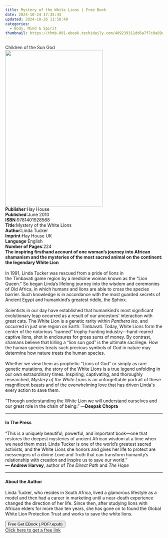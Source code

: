 ```yaml
---
title: Mystery of the White Lions | Free Book
date: 2024-10-24 17:35:43
updated: 2024-10-26 11:58:40
categories:
  - Body, Mind & Spirit
thumbnail: https://thmb-001-ebook.techidaily.com/489239311dd6a7f7c0a89a65e097d9d53517e9f768d1c169f863226425af3085.jpg
---
```

<main id="book-container">
  <div class="flex flex-col">
    <div class="book-brief flex-1 py-6 px-4 sm:p-6 md:py-10 md:px-8">
      <!-- brief-->
      <div class="book-brief-main">Children of the Sun God</div>
    </div>
    <div
      class="book-meta-info flex-1 grid gap-4 col-start-1 col-end-3 row-start-1 sm:mb-6 sm:grid-cols-4 lg:gap-6 lg:col-start-2 lg:row-end-6 lg:row-span-6 lg:mb-0"
    >
      <div
        class="book-meta-info-left place-content-center mt-4 p-4 text-sm leading-6 col-start-2 col-span-2 dark:text-slate-400"
      >
        <img
          class="w-full h-500 object-cover rounded-lg sm:h-255 sm:col-span-2 lg:col-span-full"
          src="https://img-001-ebook.techidaily.com/177a882323ba790a5538d6291a5138a6588b198863ca4b992fa9e45b9e79cc5f.jpg"
          alt=""
          width="312"
          height="500"
        />
      </div>
      <div
        class="book-meta-info-right mt-2 col-start-1 row-start-2 col-span-3 self-center"
      >
        <!-- meta data  -->
        <div class="flex flex-col px-4 md:px-8">
          <div class="flex-1">
            <strong>Publisher</strong>:<span class="px-2">Hay House</span>
          </div>
          <div class="flex-1">
            <strong>Published</strong>:<span class="px-2">June 2010</span>
          </div>
          <div class="flex-1">
            <strong>ISBN</strong>:<span class="px-2">9781401928568</span>
          </div>
          <div class="flex-1">
            <strong>Title</strong>:<span class="px-2"
              >Mystery of the White Lions</span
            >
          </div>
          <div class="flex-1">
            <strong>Author</strong>:<span class="px-2">Linda Tucker</span>
          </div>
          <div class="flex-1">
            <strong>Imprint</strong>:<span class="px-2">Hay House UK</span>
          </div>
          <div class="flex-1">
            <strong>Language</strong>:<span class="px-2">English</span>
          </div>
          <div class="flex-1">
            <strong>Number of Pages</strong>:<span class="px-2">224</span>
          </div>
        </div>
      </div>
    </div>
    <div class="book-description flex-1 py-6 px-4 sm:p-6 md:py-10 md:px-8">
      <div class="book-description-main">
        <div accordion-content="" id="description">
          <b
            >The inspiring firsthand account of one woman’s journey into African
            shamanism and the mysteries of the most sacred animal on the
            continent: the legendary White Lion</b
          ><br /><br />In 1991, Linda Tucker was rescued from a pride of lions
          in the&nbsp;Timbavati&nbsp;game region by a medicine woman known as
          the&nbsp;“Lion Queen.” So began&nbsp;Linda’s&nbsp;lifelong journey
          into the wisdom&nbsp;and ceremonies of Old Africa,&nbsp;in which
          humans and lions are able to cross the species barrier. Such knowledge
          is in accordance with the most&nbsp;guarded secrets of Ancient Egypt
          and humankind’s greatest riddle, the Sphinx.<br /><br />Scientists in
          our day have established that humankind’s most significant
          evolutionary leap occurred as a result of our ancestors’ interaction
          with great cats. The White Lion is a genetic rarity within
          <i>Panthera&nbsp;leo</i>, and occurred in just one region on
          Earth:&nbsp;Timbavati. Today, White Lions form the center of the
          notorious&nbsp;“canned” trophy-hunting industry—hand-reared captive
          lions, shot in enclosures for gross sums of money. By contrast,
          shamans believe that killing a&nbsp;“lion sun god”&nbsp;is the
          ultimate sacrilege. How the human species treats such precious symbols
          of God in nature may determine how nature treats the human species.<br /><br />Whether
          we view them as prophetic&nbsp;“Lions of God”&nbsp;or simply as rare
          genetic mutations, the story of the White Lions is a true legend
          unfolding in our own extraordinary times. Inspiring, captivating, and
          thoroughly researched, <i>Mystery of the White Lions</i> is an
          unforgettable&nbsp;portrait&nbsp;of these magnificent beasts and of
          the overwhelming love that has driven Linda's every action to save
          them.<br /><br />“Through understanding the White Lion we will
          understand ourselves and our great role in the chain of being.”
          <b>—Deepak&nbsp;Chopra</b>
        </div>
        <div class="accordion-fader"></div>
      </div>
    </div>
    <div class="book-excerpts flex-1 py-6 px-4 sm:p-6 md:py-10 md:px-8">
      <!-- excerpts-->
      <div class="book-excerpts-main">
        <hr />
        <h4 class="placeholder placeholder-heading">
          <span>In The Press</span>
        </h4>
        <p>
          “This is a uniquely beautiful, powerful, and important book—one that
          restores the deepest mysteries of ancient African wisdom at a time
          when we need them most. Linda Tucker is one of the world’s greatest
          sacred activists, and the White Lions she honors and gives her life to
          protect are messengers of a divine Love and Truth that can transform
          humanity’s relationship with creation and inspire us to save our
          world.”<br /><b>— Andrew Harvey</b>, author of&nbsp;<i
            >The Direct Path</i
          >&nbsp;and&nbsp;<i>The Hope</i>
        </p>
      </div>
    </div>
    <div class="book-about-author flex-1 py-6 px-4 sm:p-6 md:py-10 md:px-8">
      <!-- about author-->
      <div class="book-main-author-main">
        <hr />
        <h4 class="placeholder placeholder-heading">
          <span>About the Author</span>
        </h4>
        <p>
          Linda Tucker, who resides in South Africa, lived a glamorous lifestyle
          as a model and then had a career in marketing until a near-death
          experience changed the direction of her life. Since then, after
          studying lions with African elders for more than ten years, she has
          gone on to found the Global White Lion Protection Trust and works to
          save the white lions.
        </p>
      </div>
    </div>
    <div class="book-free-get flex-1 py-6 px-4 sm:p-6 md:py-10 md:px-8">
      <button
        id="btn-free-get"
        class="bg-blue-500 hover:bg-blue-700 text-white font-bold py-2 px-4 rounded"
      >
        Free Get EBook (.PDF/.epub)
      </button>
      <div id="countdown-display" class="px-2 text-lg mt-2"></div>
      <a
        id="free-link"
        class="hidden bg-blue-500 hover:bg-blue-700 text-white font-bold py-2 px-4 rounded"
        href="https://www.ebooks.com/en-us/book/96316761/mystery-of-the-white-lions/linda-tucker/"
        target="_blank"
        >Click here to get a free link</a
      >
    </div>
    <script>
      let countdownTime = 0;
      let countdownInterval = null;
      document
        .getElementById('btn-free-get')
        .addEventListener('click', startCountdown);
      function startCountdown() {
        countdownTime = new Date().getTime() + 60000 * 3;
        countdownInterval = setInterval(updateCountdown, 1000);
        document.getElementById('btn-free-get').disabled = true;
        document
          .getElementById('btn-free-get')
          .classList.add('bg-gray-500', 'cursor-not-allowed');
      }
      function updateCountdown() {
        let currentTime = new Date().getTime();
        let timeLeft = countdownTime - currentTime;
        let secondsLeft = Math.floor(timeLeft / 1000);
        document.getElementById('countdown-display').innerHTML =
          `Remaining time: ${secondsLeft} seconds.`;
        if (secondsLeft <= 0) {
          clearInterval(countdownInterval);
          document.getElementById('btn-free-get').classList.add('hidden');
          document.getElementById('free-link').classList.remove('hidden');
          document.getElementById('countdown-display').innerHTML = '';
        }
      }
    </script>
  </div>
</main>
